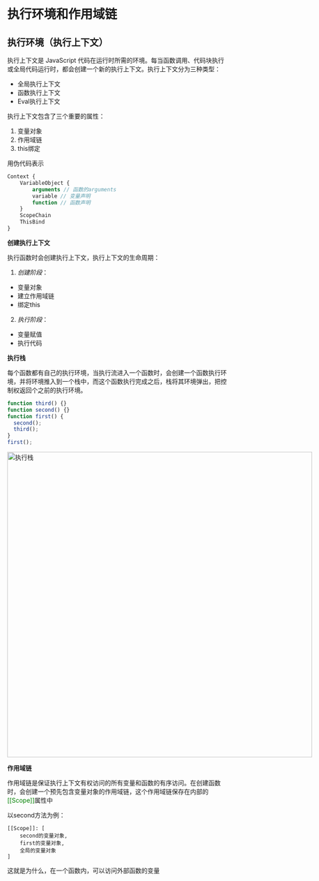 # 执行环境和作用域链

## 执行环境（执行上下文）

执行上下文是 JavaScript 代码在运行时所需的环境。每当函数调用、代码块执行或全局代码运行时，都会创建一个新的执行上下文。执行上下文分为三种类型：

- 全局执行上下文
- 函数执行上下文
- Eval执行上下文

执行上下文包含了三个重要的属性：

1. 变量对象
2. 作用域链
3. this绑定

用伪代码表示

```js
Context {
    VariableObject {
        arguments // 函数的arguments
        variable // 变量声明
        function // 函数声明
    }
    ScopeChain
    ThisBind
}
```

**创建执行上下文**

执行函数时会创建执行上下文，执行上下文的生命周期：

1. _创建阶段_：

- 变量对象
- 建立作用域链
- 绑定this

2. _执行阶段_：

- 变量赋值
- 执行代码

**执行栈**

每个函数都有自己的执行环境，当执行流进入一个函数时，会创建一个函数执行环境，并将环境推入到一个栈中，而这个函数执行完成之后，栈将其环境弹出，把控制权返回个之前的执行环境。

```js
function third() {}
function second() {}
function first() {
  second();
  third();
}
first();
```

<img src="http://zhongxk.com/blogImg/执行栈.png" title="执行栈" alt="执行栈" width="700px" style="max-width: none" />

**作用域链**

作用域链是保证执行上下文有权访问的所有变量和函数的有序访问。在创建函数时，会创建一个预先包含变量对象的作用域链，这个作用域链保存在内部的<font color=green>[[Scope]]</font>属性中

以second方法为例：

```
[[Scope]]: [
    second的变量对象,
    first的变量对象,
    全局的变量对象
]
```

这就是为什么，在一个函数内，可以访问外部函数的变量
